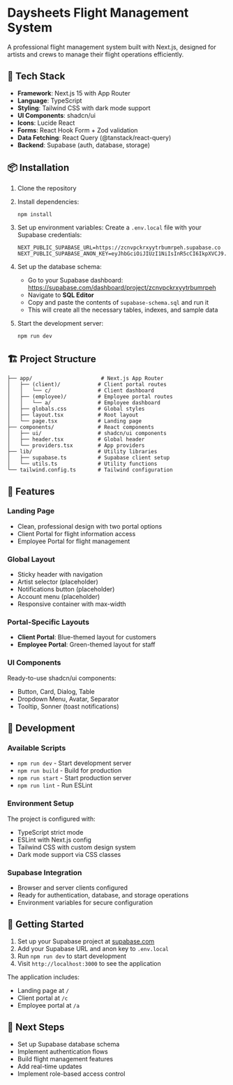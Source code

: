 # Daysheets Flight Management System

A professional flight management system built with Next.js, designed for artists and crews to manage their flight operations efficiently.

## 🚀 Tech Stack

- **Framework**: Next.js 15 with App Router
- **Language**: TypeScript
- **Styling**: Tailwind CSS with dark mode support
- **UI Components**: shadcn/ui
- **Icons**: Lucide React
- **Forms**: React Hook Form + Zod validation
- **Data Fetching**: React Query (@tanstack/react-query)
- **Backend**: Supabase (auth, database, storage)

## 📦 Installation

1. Clone the repository
2. Install dependencies:
   ```bash
   npm install
   ```

3. Set up environment variables:
   Create a `.env.local` file with your Supabase credentials:
   ```
   NEXT_PUBLIC_SUPABASE_URL=https://zcnvpckrxyytrbumrpeh.supabase.co
   NEXT_PUBLIC_SUPABASE_ANON_KEY=eyJhbGciOiJIUzI1NiIsInR5cCI6IkpXVCJ9.eyJpc3MiOiJzdXBhYmFzZSIsInJlZiI6InpjbnZwY2tyeHl5dHJidW1ycGVoIiwicm9sZSI6ImFub24iLCJpYXQiOjE3NTY4MjQxMDcsImV4cCI6MjA3MjQwMDEwN30.XViR6bade9nwxXu41MM4a10gzCQsLAKmf5M0nXcQrFY
   ```

4. Set up the database schema:
   - Go to your Supabase dashboard: https://supabase.com/dashboard/project/zcnvpckrxyytrbumrpeh
   - Navigate to **SQL Editor**
   - Copy and paste the contents of `supabase-schema.sql` and run it
   - This will create all the necessary tables, indexes, and sample data

5. Start the development server:
   ```bash
   npm run dev
   ```

## 🏗️ Project Structure

```
├── app/                      # Next.js App Router
│   ├── (client)/            # Client portal routes
│   │   └── c/               # Client dashboard
│   ├── (employee)/          # Employee portal routes
│   │   └── a/               # Employee dashboard
│   ├── globals.css          # Global styles
│   ├── layout.tsx           # Root layout
│   └── page.tsx             # Landing page
├── components/              # React components
│   ├── ui/                  # shadcn/ui components
│   ├── header.tsx           # Global header
│   └── providers.tsx        # App providers
├── lib/                     # Utility libraries
│   ├── supabase.ts          # Supabase client setup
│   └── utils.ts             # Utility functions
└── tailwind.config.ts       # Tailwind configuration
```

## 🎨 Features

### Landing Page
- Clean, professional design with two portal options
- Client Portal for flight information access
- Employee Portal for flight management

### Global Layout
- Sticky header with navigation
- Artist selector (placeholder)
- Notifications button (placeholder)
- Account menu (placeholder)
- Responsive container with max-width

### Portal-Specific Layouts
- **Client Portal**: Blue-themed layout for customers
- **Employee Portal**: Green-themed layout for staff

### UI Components
Ready-to-use shadcn/ui components:
- Button, Card, Dialog, Table
- Dropdown Menu, Avatar, Separator
- Tooltip, Sonner (toast notifications)

## 🔧 Development

### Available Scripts
- `npm run dev` - Start development server
- `npm run build` - Build for production
- `npm run start` - Start production server
- `npm run lint` - Run ESLint

### Environment Setup
The project is configured with:
- TypeScript strict mode
- ESLint with Next.js config
- Tailwind CSS with custom design system
- Dark mode support via CSS classes

### Supabase Integration
- Browser and server clients configured
- Ready for authentication, database, and storage operations
- Environment variables for secure configuration

## 🚦 Getting Started

1. Set up your Supabase project at [supabase.com](https://supabase.com)
2. Add your Supabase URL and anon key to `.env.local`
3. Run `npm run dev` to start development
4. Visit `http://localhost:3000` to see the application

The application includes:
- Landing page at `/`
- Client portal at `/c`
- Employee portal at `/a`

## 📝 Next Steps

- Set up Supabase database schema
- Implement authentication flows
- Build flight management features
- Add real-time updates
- Implement role-based access control